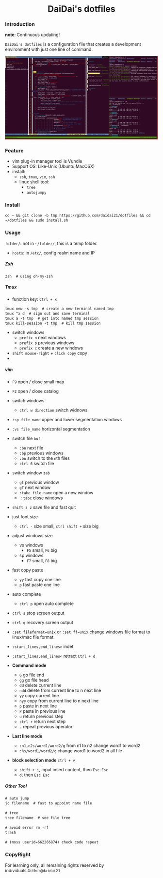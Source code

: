 <div align=center><h1>DaiDai's dotfiles</h1></div>


### Introduction

**note**: Continuous updating!

`DaiDai's dotfiles` is a configuration file that creates a development environment with just one line of command.

![index](./img/index.png)

### Feature

- vim plug-in manager tool is Vundle
- Support OS: Like-Unix (Ubuntu,MacOSX)
- install:
  - `zsh`, `tmux`, `vim`, `ssh`
  - linux shell tool:
    - `tree`
    - `autojumpy`

### Install

```shell
cd ~ && git clone -b tmp https://github.com/daidai21/dotfiles && cd ~/dotfiles && sudo install.sh
```


### Usage

`folder/`: not in `~/folder/`, this is a temp folder.

- `hosts`: in `/etc/`, config realm name and IP

##### Zsh

```shell
zsh  # using oh-my-zsh
```

##### Tmux

- function key: `Ctrl + x`

```shell
tmux new -s tmp  # create a new terminal named tmp
tmux ^x d  # sign out and save terminal
tmux a -t tmp  # get into named tmp session
tmux kill-session -t tmp  # kill tmp session
```

- switch windows
  - `prefix n` next windows
  - `prefix p` previous windows
  - `prefix c` create a new windows
- `shift mouse-right` + `click copy` copy
- 

##### vim

- `F9`  open / close small map
- `F2`  open / close catalog

- switch windows
  - `ctrl w direction`  switch widnows
- `:sp file_name`  upper and lower segmentation windows
- `:vs file_name`  horizontal segmentation
- switch file `buf`
  - `:bn`  next file
  - `:bp`  previous windows
  - `:bn`  switch to the `n`th files
  - `ctrl 6`  switch file
- switch window `tab`
  - `gt`  previous window
  - `gT`  next window
  - `:tabe file_name`  open a new window
  - `：tabc`  close windows

- `shift z z`  save file and fast quit
- just font size
  - `ctrl -` size small, `ctrl shift +` size big
- adjust windows size
  - vs windows
    - `F5` small, `F6` big
  - sp windows
    - `F7` small, `F8` big
- fast copy paste
  - `yy` fast copy one line
  - `p` fast paste one line
- auto complete
  - `ctrl p` open auto complete
- `ctrl s` stop screen output
- `ctrl q` recovery screen output

- `:set fileformat=unix` or `:set ff=unix` change windows file format to linux/mac file format.
- `:start_lines,end_lines>` indet
- `:start_lines,end_lines<` retract   `Ctrl + d`

- **Command mode**
  - `G` go file end
  - `gg` go file head
  - `dd` delete current line
  - `ndd`  delete from current line to n next line
  - `yy` copy current line
  - `nyy` copy from current line to n next line
  - `p` paste in next line
  - `P` paste in previous line
  - `u` return previous step
  - `ctrl r` return next step
  - `.` repeat previous operator
- **Last line mode**
  - `:n1,n2s/word1/word2/g` from n1 to n2 change word1 to word2
  - `:%s/word1/word2/g` change word1 to word2 in all file
- **block selection mode** `ctrl + v`
  - `shift + i`, input insert content, then `Esc Esc`
  - `d`, then `Esc Esc`

##### Other Tool

```shell
# auto jump
jc filename  # fast to appoint name file

# tree
tree filename  # see file tree

# avoid error rm -rf
trash

# (moss userid=662266874) check code repeat

```

### CopyRight

For learning only, all remaining rights reserved by individuals.`Github@daidai21`
